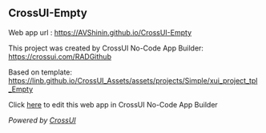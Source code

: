 ## CrossUI-Empty
Web app url : https://AVShinin.github.io/CrossUI-Empty

This project was created by CrossUI No-Code App Builder: https://crossui.com/RADGithub

Based on template: https://linb.github.io/CrossUI_Assets/assets/projects/Simple/xui_project_tpl_Empty

Click [here](https://crossui.com/RADGithub/#!from=github&owner=AVShinin&repo=CrossUI-Empty) to edit this web app in CrossUI No-Code App Builder

<i>Powered by [CrossUI](https://crossui.com)</i>

